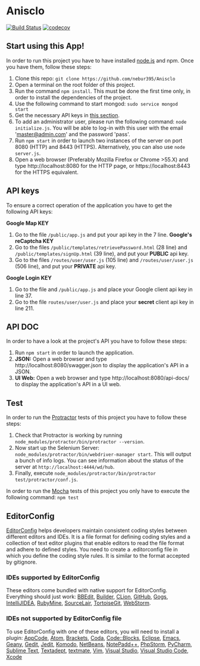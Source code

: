 # Anisclo

[![Build Status](https://travis-ci.com/nebur395/Anisclo.svg?token=TeQnRfV979qCVxB8pdn2&branch=master)](https://travis-ci.com/nebur395/Anisclo)
[![codecov](https://codecov.io/gh/dari1495/Anisclo/branch/master/graph/badge.svg?token=zwkk1UO92a)](https://codecov.io/gh/dari1495/Anisclo)


## Start using this App!

In order to run this project you have to have installed
[node.js](http://nodejs.org) and npm. Once you have them, follow these steps:

  1. Clone this repo: `git clone https://github.com/nebur395/Anisclo`
  2. Open a terminal on the root folder of this project.
  3. Run the command `npm install`. This must be done the first time only, in order to
  install the dependencies of the project.
  4. Use the following command to start mongod: `sudo service mongod start`
  5. Get the necessary API keys in <a href="#apiKeys">this section</a>.
  5. To add an administrator user, please run the following command: `node initialize.js`. You will be able to
  log-in with this user with the email 'master@admin.com' and the password 'pass'.
  6. Run `npm start` in order to launch two instances of the server on port 8080 (HTTP) and 8443 (HTTPS).
  Alternatively, you can also use `node server.js`.
  7. Open a web browser (Preferably Mozilla Firefox or Chrome >55.X) and type http://localhost:8080 for the HTTP page, or https://localhost:8443 for the HTTPS equivalent.
  
## API keys
<a name="apiKeys">

To ensure a correct operation of the application you have to get the following API keys:  

**Google Map KEY**
1. Go to the file `/public/app.js` and put your api key in the 7 line.
**Google's reCaptcha KEY**
1. Go to the files `/public/templates/retrievePassword.html` (28 line) and `/public/templates/signUp.html` (39 line), and put your **PUBLIC** api key.
1. Go to the files `/routes/user/user.js` (105 line) and `/routes/user/user.js` (506 line), and put your **PRIVATE** api key.

**Google Login KEY**
1. Go to the file and `/public/app.js` and place your Google client api key in line 37.
1. Go to the file `routes/user/user.js` and place your **secret** client api key in line 211.

## API DOC
In order to have a look at the project's API you have to follow these steps:
1. Run `npm start` in order to launch the application.
1. **JSON:** Open a web browser and type http://localhost:8080/swagger.json to display the application's API in a JSON.
1. **UI Web:** Open a web browser and type http://localhost:8080/api-docs/ to display the application's API in a UI web.

## Test
In order to run the [Protractor](http://www.protractortest.org/#/) tests of this project you have to follow these steps:
  1. Check that Protractor is working by running `node_modules/protractor/bin/protractor --version`.
  2. Now start up the Selenium Server: `node_modules/protractor/bin/webdriver-manager start`. This will output a bunch of info logs. You can see information about the status of the server at `http://localhost:4444/wd/hub`.
  3. Finally, execute `node_modules/protractor/bin/protractor test/protractor/conf.js`.
  
In order to run the [Mocha](https://mochajs.org/) tests of this project you only have to execute the following command: `npm test`

## EditorConfig 
[EditorConfig](http://editorconfig.org/) helps developers maintain consistent coding styles between different editors and IDEs. It is a file format for defining coding styles and a collection of text editor plugins that enable editors to read the file format and adhere to defined styles.
You need to create a .editorconfig file in which you define the coding style rules. It is similar to the format accepted by gitignore.

### IDEs supported by EditorConfig
These editors come bundled with native support for EditorConfig. Everything should just work: [BBEdit](http://www.barebones.com/support/technotes/editorconfig.html), [Builder](https://wiki.gnome.org/Apps/Builder/Features#EditorConfig), [CLion](https://github.com/JetBrains/intellij-community/tree/master/plugins/editorconfig), [GitHub](https://github.com/RReverser/github-editorconfig#readme), [Gogs](https://gogs.io/), [IntelliJIDEA](https://github.com/JetBrains/intellij-community/tree/master/plugins/editorconfig), [RubyMine](https://github.com/JetBrains/intellij-community/tree/master/plugins/editorconfig), [SourceLair](https://www.sourcelair.com/features/editorconfig), [TortoiseGit](https://tortoisegit.org/), [WebStorm](https://github.com/JetBrains/intellij-community/tree/master/plugins/editorconfig).

### IDEs not supported by EditorConfig file
To use EditorConfig with one of these editors, you will need to install a plugin: [AppCode](https://plugins.jetbrains.com/plugin/7294), [Atom](https://github.com/sindresorhus/atom-editorconfig#readme), [Brackets](https://github.com/kidwm/brackets-editorconfig/), [Coda](https://panic.com/coda/plugins.php#Plugins), [Code::Blocks](https://github.com/editorconfig/editorconfig-codeblocks#readme), [Eclipse](https://github.com/ncjones/editorconfig-eclipse#readme), [Emacs](https://github.com/editorconfig/editorconfig-emacs#readme), [Geany](https://github.com/editorconfig/editorconfig-geany#readme), [Gedit](https://github.com/editorconfig/editorconfig-gedit#readme), [Jedit](https://github.com/editorconfig/editorconfig-jedit#readme), [Komodo](http://komodoide.com/packages/addons/editorconfig/), [NetBeans](https://github.com/welovecoding/editorconfig-netbeans#readme), [NotePadd++](https://github.com/editorconfig/editorconfig-notepad-plus-plus#readme), [PhpStorm](https://plugins.jetbrains.com/plugin/7294), [PyCharm](https://plugins.jetbrains.com/plugin/7294), [Sublime Text](https://github.com/sindresorhus/editorconfig-sublime#readme), [Textadept](https://github.com/editorconfig/editorconfig-textadept#readme), [textmate](https://github.com/Mr0grog/editorconfig-textmate#readme), [Vim](https://github.com/editorconfig/editorconfig-vim#readme), [Visual Studio](https://github.com/editorconfig/editorconfig-visualstudio#readme), [Visual Studio Code](https://marketplace.visualstudio.com/items?itemName=EditorConfig.EditorConfig), [Xcode](https://github.com/MarcoSero/EditorConfig-Xcode)
